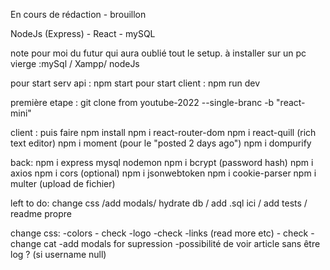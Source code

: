 En cours de rédaction - brouillon

NodeJs (Express) - React - mySQL

note pour moi du futur qui aura oublié tout le setup. à installer sur un pc vierge :mySql / Xampp/ nodeJs

pour start serv api : npm start
pour start client : npm run dev

première etape : git clone from youtube-2022 --single-branc -b "react-mini"

client :
puis faire npm install 
npm i react-router-dom
npm i react-quill (rich text editor)
npm i moment (pour le "posted 2 days ago")
npm i dompurify


back:
npm i express mysql nodemon
npm i bcrypt (password hash)
npm i axios
npm i cors (optional)
npm i jsonwebtoken
npm i cookie-parser
npm i multer (upload de fichier)


left to do: change css /add modals/ hydrate db / add .sql ici / add tests / readme propre


change css: 
-colors - check
-logo -check
-links (read more etc) - check
-change cat
-add modals for supression
-possibilité de voir article sans être log ? (si username null)